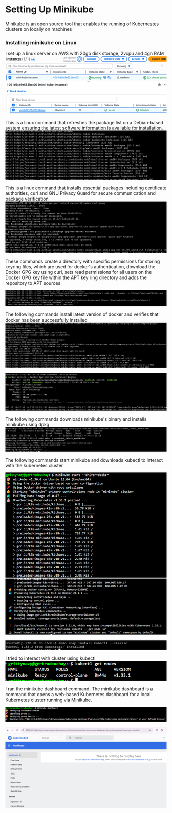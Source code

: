 # Setting Up Minikube

Minikube is an open source tool that enables the running of Kubernestes clusters on locally on machines

### Installing minikube on Linux

I set up a linux server on AWS with 20gb disk storage, 2vcpu and 4gn RAM
![](./1.png)
![](./2.png)


This is a linux command that refreshes the package list on a Debian-based system ensuring the latest software information is available for installation. 
![](./3.png)

This is a linux command that installs essential packages including certificate authorities, curl and GNU Privacy Guard for secure communication and package verification
![](./4.png)

These commands create a directory with specific permissions for storing keyring files, which are used for docker's authentication, download the Docker GPG key using curl, sets read permissions for all users on the Docker GPG key file within the APT key ring directory and adds the repository to APT sources

![](./5.png)

The following commands install latest version of docker and verifies that docker has been successfully installed
![](./6.png)

![](./7.png)

The following commands downloads minikube's binary and installs minikube using dpkg
![](./8.png)

The following commands start minikube and downloads kubectl to interact with the kubernetes cluster

![](./11.png)
![](./12.png)

![](./10.png)

I tried to interact with cluster using kubectl
![](./13.png)

I ran the minikube dashboard command. The minikube dashboard is a command that opens a web-based Kubernetes dashboard for a local Kubernetes cluster running via Minikube.

![](./14.png)

![](./16.png)